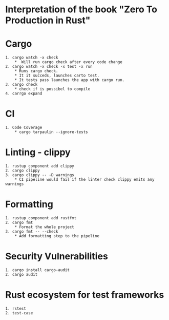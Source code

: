 # Interpretation of the book "Zero To Production in Rust"


# Cargo
    1. cargo watch -x check
        *  Will run cargo check after every code change
    2. cargo watch -x check -x test -x run
        * Runs cargo check.
        * It it succeds, launches carto test.
        * It tests pass launches the app with cargo run.
    3. cargo check
        * check if is possibel to compile
    4. carrgo expand
# CI
    1. Code Coverage
        * cargo tarpaulin --ignore-tests
# Linting - clippy
    1. rustup component add clippy
    2. cargo clippy
    3. cargo clippy -- -D warnings
        * CI pipeline would fail if the linter check clippy emits any warnings

# Formatting
    1. rustup component add rustfmt
    2. cargo fmt
        * Format the whole project
    3. cargo fmt -- --check 
        * Add formatting step to the pipeline

# Security Vulnerabilities
    1. cargo install cargo-audit
    2. cargo audit

# Rust ecosystem for test frameworks
    1. rstest
    2. test-case
